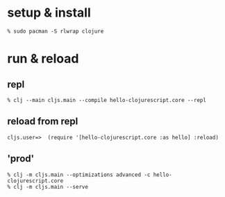 
# setup & install
```
% sudo pacman -S rlwrap clojure
```

# run & reload
## repl
```
% clj --main cljs.main --compile hello-clojurescript.core --repl
```

## reload from repl
```
cljs.user=>  (require '[hello-clojurescript.core :as hello] :reload)
```

## 'prod'
```
% clj -m cljs.main --optimizations advanced -c hello-clojurescript.core
% clj -m cljs.main --serve
```



